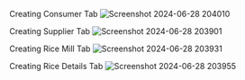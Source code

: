 Creating Consumer Tab
![Screenshot 2024-06-28 204010](https://github.com/skRahil06/A-CRM-APPLICATION-FOR-WHOLESALE-RICE-MILL/assets/110285265/61f91a18-f0e2-42ce-9b39-3a571ced22f2)


Creating Supplier Tab
![Screenshot 2024-06-28 203901](https://github.com/skRahil06/A-CRM-APPLICATION-FOR-WHOLESALE-RICE-MILL/assets/110285265/1e0f87b4-394a-4a98-9321-6d55aef79db9)


Creating Rice Mill Tab
![Screenshot 2024-06-28 203931](https://github.com/skRahil06/A-CRM-APPLICATION-FOR-WHOLESALE-RICE-MILL/assets/110285265/d866b3a3-c6bf-47a9-aa7e-5cd29a37173a)


Creating Rice Details Tab
![Screenshot 2024-06-28 203955](https://github.com/skRahil06/A-CRM-APPLICATION-FOR-WHOLESALE-RICE-MILL/assets/110285265/cf35c149-bed4-498a-83e2-ad8d3013bd3c)
